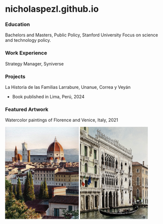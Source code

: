 # nicholaspezl.github.io
### Education
Bachelors and Masters, Public Policy, Stanford University 
Focus on science and technology policy.

### Work Experience
Strategy Manager, Syniverse

### Projects
La Historia de las Familias Larrabure, Unanue, Correa y Veyán
- Book published in Lima, Perú, 2024

### Featured Artwork
Watercolor paintings of Florence and Venice, Italy, 2021
<p float="left">
  <img src = "/docs/assets/Florence.JPG" height ="300" />
  <img src = "/docs/assets/Venice.jpg" height ="300" />
</p>

